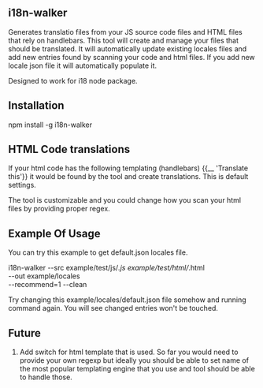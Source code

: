 ## i18n-walker

Generates translatio files from your JS source code files and HTML files that rely on handlebars.
This tool will create and manage your files that should be translated. It will automatically update
existing locales files and add new entries found by scanning your code and html files.
If you add new locale json file it will automatically populate it.

Designed to work for i18 node package.

## Installation

npm install -g i18n-walker

## HTML Code translations
If your html code has the following templating (handlebars) {{__ 'Translate this'}} it would be found by the tool and create translations. This is default settings.

The tool is customizable and you could change how you scan your html files by providing proper regex.

## Example Of Usage

You can try this example to get default.json locales file.

i18n-walker --src example/test/js/*.js example/test/html/*.html \
    --out example/locales \
    --recommend=1 --clean

Try changing this example/locales/default.json file somehow and running command again. You will see
changed entries won't be touched.

## Future
1. Add switch for html template that is used. So far you would need to provide your own regexp but ideally you should be able to set name of the most popular templating engine that you use and tool should be able to handle those.

